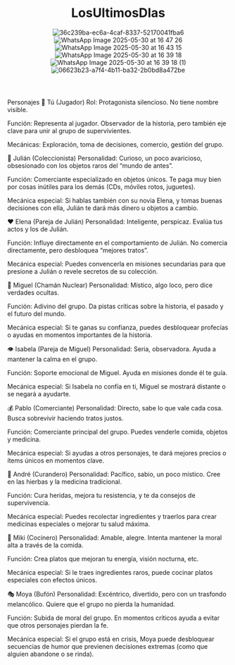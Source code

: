 <header>

# **LosUltimosDIas**

![36c239ba-ec6a-4caf-8337-52170041fba6](https://github.com/user-attachments/assets/51c70047-d97a-447a-abdd-3826bb435917)
![WhatsApp Image 2025-05-30 at 16 47 26](https://github.com/user-attachments/assets/9c44d2e9-1ba5-4c70-8d5b-5da3e2442194)
![WhatsApp Image 2025-05-30 at 16 43 15](https://github.com/user-attachments/assets/e47da360-ed9d-4768-bf29-b715fdbd868c)
![WhatsApp Image 2025-05-30 at 16 39 18](https://github.com/user-attachments/assets/5f37cb02-025b-45db-ac43-8564b8b4a455)
![WhatsApp Image 2025-05-30 at 16 39 18 (1)](https://github.com/user-attachments/assets/260e1618-1f4e-4e91-90bf-ade7be735ea1)
![06623b23-a7f4-4b11-ba32-2b0bd8a472be](https://github.com/user-attachments/assets/815cc2ec-c5eb-47cc-a9b2-3b9cc6c4a3d8)


</header>
   
<footer>
   


Personajes
🧍 Tú (Jugador)
Rol: Protagonista silencioso. No tiene nombre visible.


Función: Representa al jugador. Observador de la historia, pero también eje clave para unir al grupo de supervivientes.


Mecánicas: Exploración, toma de decisiones, comercio, gestión del grupo.



🧳 Julián (Coleccionista)
Personalidad: Curioso, un poco avaricioso, obsesionado con los objetos raros del “mundo de antes”.


Función: Comerciante especializado en objetos únicos. Te paga muy bien por cosas inútiles para los demás (CDs, móviles rotos, juguetes).


Mecánica especial: Si hablas también con su novia Elena, y tomas buenas decisiones con ella, Julián te dará más dinero u objetos a cambio.




❤️ Elena (Pareja de Julián)
Personalidad: Inteligente, perspicaz. Evalúa tus actos y los de Julián.


Función: Influye directamente en el comportamiento de Julián. No comercia directamente, pero desbloquea “mejores tratos”.


Mecánica especial: Puedes convencerla en misiones secundarias para que presione a Julián o revele secretos de su colección.



🔮 Miguel (Chamán Nuclear)
Personalidad: Místico, algo loco, pero dice verdades ocultas.


Función: Adivino del grupo. Da pistas críticas sobre la historia, el pasado y el futuro del mundo.


Mecánica especial: Si te ganas su confianza, puedes desbloquear profecías o ayudas en momentos importantes de la historia.



👁️ Isabela (Pareja de Miguel)
Personalidad: Seria, observadora. Ayuda a mantener la calma en el grupo.


Función: Soporte emocional de Miguel. Ayuda en misiones donde él te guía.


Mecánica especial: Si Isabela no confía en ti, Miguel se mostrará distante o se negará a ayudarte.



💰 Pablo (Comerciante)
Personalidad: Directo, sabe lo que vale cada cosa. Busca sobrevivir haciendo tratos justos.


Función: Comerciante principal del grupo. Puedes venderle comida, objetos y medicina.


Mecánica especial: Si ayudas a otros personajes, te dará mejores precios o ítems únicos en momentos clave.



🌿 André (Curandero)
Personalidad: Pacífico, sabio, un poco místico. Cree en las hierbas y la medicina tradicional.


Función: Cura heridas, mejora tu resistencia, y te da consejos de supervivencia.


Mecánica especial: Puedes recolectar ingredientes y traerlos para crear medicinas especiales o mejorar tu salud máxima.





🍲 Miki (Cocinero)
Personalidad: Amable, alegre. Intenta mantener la moral alta a través de la comida.


Función: Crea platos que mejoran tu energía, visión nocturna, etc.


Mecánica especial: Si le traes ingredientes raros, puede cocinar platos especiales con efectos únicos.



🎭 Moya (Bufón)
Personalidad: Excéntrico, divertido, pero con un trasfondo melancólico. Quiere que el grupo no pierda la humanidad.


Función: Subida de moral del grupo. En momentos críticos ayuda a evitar que otros personajes pierdan la fe.


Mecánica especial: Si el grupo está en crisis, Moya puede desbloquear secuencias de humor que previenen decisiones extremas (como que alguien abandone o se rinda).
</footer>
